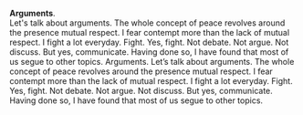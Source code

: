 **Arguments**.  
Let's talk about arguments. The whole concept of peace revolves around the presence mutual respect. I fear contempt more than the lack of mutual respect. I fight a lot everyday. Fight. Yes, fight. Not debate. Not argue. Not discuss. But yes, communicate. Having done so, I have found that most of us segue to other topics.
Arguments.
Let’s talk about arguments. The whole concept of peace revolves around the presence mutual respect. I fear contempt more than the lack of mutual respect. I fight a lot everyday. Fight. Yes, fight. Not debate. Not argue. Not discuss. But yes, communicate. Having done so, I have found that most of us segue to other topics.
